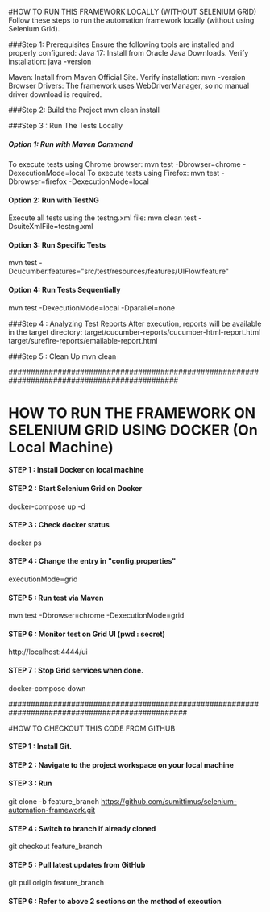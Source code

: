 #HOW TO RUN THIS FRAMEWORK LOCALLY (WITHOUT SELENIUM GRID)
Follow these steps to run the automation framework locally (without using Selenium Grid).

###Step 1: Prerequisites
Ensure the following tools are installed and properly configured:
Java 17:
Install from Oracle Java Downloads.
Verify installation: java -version

Maven:
Install from Maven Official Site.
Verify installation: mvn -version
Browser Drivers: The framework uses WebDriverManager, so no manual driver download is required.

###Step 2: Build the Project
mvn clean install

###Step 3 : Run The Tests Locally
##### Option 1: Run with Maven Command
To execute tests using Chrome browser: mvn test -Dbrowser=chrome -DexecutionMode=local
To execute tests using Firefox: mvn test -Dbrowser=firefox -DexecutionMode=local

#### Option 2: Run with TestNG
Execute all tests using the testng.xml file: mvn clean test -DsuiteXmlFile=testng.xml

#### Option 3: Run Specific Tests
mvn test -Dcucumber.features="src/test/resources/features/UIFlow.feature"

#### Option 4: Run Tests Sequentially
mvn test -DexecutionMode=local -Dparallel=none

###Step 4 : Analyzing Test Reports
After execution, reports will be available in the target directory: 
target/cucumber-reports/cucumber-html-report.html
target/surefire-reports/emailable-report.html

###Step 5 : Clean Up
mvn clean

##############################################################################################

# HOW TO RUN THE FRAMEWORK ON SELENIUM GRID USING DOCKER (On Local Machine)
#### STEP 1 : Install Docker on local machine
#### STEP 2 : Start Selenium Grid on Docker
docker-compose up -d
#### STEP 3 : Check docker status
docker ps
#### STEP 4 : Change the entry  in "config.properties"
executionMode=grid
#### STEP 5 : Run test via Maven
mvn test -Dbrowser=chrome -DexecutionMode=grid
#### STEP 6 : Monitor test on Grid UI (pwd : secret)
http://localhost:4444/ui
#### STEP 7 : Stop Grid services when done.
docker-compose down


################################################################################################

#HOW TO CHECKOUT THIS CODE FROM GITHUB
#### STEP 1 : Install Git.
#### STEP 2 : Navigate to the project workspace on your local machine
#### STEP 3 : Run
git clone -b feature_branch https://github.com/sumittimus/selenium-automation-framework.git
#### STEP 4 : Switch to branch if already cloned
git checkout feature_branch
#### STEP 5 : Pull latest updates from GitHub
git pull origin feature_branch
#### STEP 6 : Refer to above 2 sections on the method of execution







